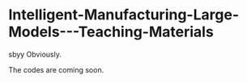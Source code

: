 # Intelligent-Manufacturing-Large-Models---Teaching-Materials
sbyy
Obviously.

The codes are coming soon.
